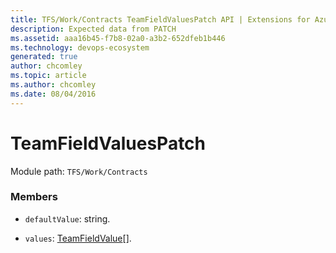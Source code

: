 ```yaml
---
title: TFS/Work/Contracts TeamFieldValuesPatch API | Extensions for Azure DevOps Services
description: Expected data from PATCH
ms.assetid: aaa16b45-f7b8-02a0-a3b2-652dfeb1b446
ms.technology: devops-ecosystem
generated: true
author: chcomley
ms.topic: article
ms.author: chcomley
ms.date: 08/04/2016
---
```


# TeamFieldValuesPatch

Module path: `TFS/Work/Contracts`

### Members

- `defaultValue`: string.

- `values`: [TeamFieldValue](../../../TFS/Work/Contracts/TeamFieldValue.md)[].

